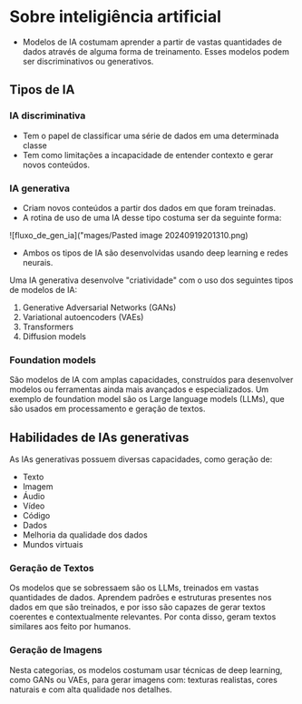 # Sobre inteligiência artificial

- Modelos de IA costumam aprender a partir de vastas quantidades de dados através de alguma forma de treinamento. Esses modelos podem ser discriminativos ou generativos.

## Tipos de IA

### IA discriminativa

- Tem o papel de classificar uma série de dados em uma determinada classe
- Tem como limitações a incapacidade de entender contexto e gerar novos conteúdos.

### IA generativa

- Criam novos conteúdos a partir dos dados em que foram treinadas.
- A rotina de uso de uma IA desse tipo costuma ser da seguinte forma:

![fluxo_de_gen_ia]("mages/Pasted image 20240919201310.png)

- Ambos os tipos de IA são desenvolvidas usando deep learning e redes neurais.

Uma IA generativa desenvolve "criatividade" com o uso dos seguintes tipos de modelos de IA:

1. Generative Adversarial Networks (GANs)
2. Variational autoencoders (VAEs)
3. Transformers
4. Diffusion models

### Foundation models

São modelos de IA com amplas capacidades, construídos para desenvolver modelos ou ferramentas ainda mais avançados e especializados. Um exemplo de foundation model são os Large language models (LLMs), que são usados em processamento e geração de textos.

## Habilidades de IAs generativas

As IAs generativas possuem diversas capacidades, como geração de:
- Texto
- Imagem
- Áudio
- Vídeo
- Código
- Dados 
- Melhoria da qualidade dos dados
- Mundos virtuais

### Geração de Textos

Os modelos que se sobressaem são os LLMs, treinados em vastas quantidades de dados. Aprendem padrões e estruturas presentes nos dados em que são treinados, e por isso são capazes de gerar textos coerentes e contextualmente relevantes. Por conta disso, geram textos similares aos feito por humanos.  

### Geração de Imagens

Nesta categorias, os modelos costumam usar técnicas de deep learning, como GANs ou VAEs, para gerar imagens com: texturas realistas, cores naturais e com alta qualidade nos detalhes.

